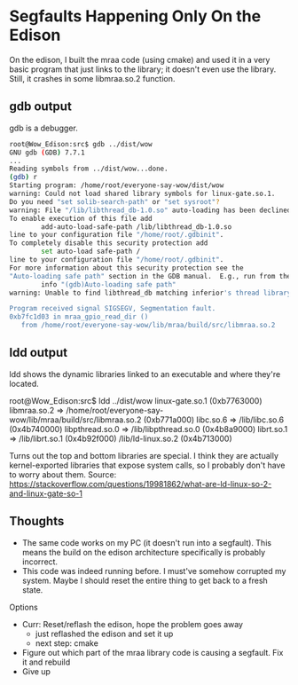 # Segfaults Happening Only On the Edison

On the edison, I built the mraa code (using cmake) and used it in a very basic program that just links to the library; it doesn't even use the library. Still, it crashes in some libmraa.so.2 function.

## gdb output

gdb is a debugger.

```bash
root@Wow_Edison:src$ gdb ../dist/wow 
GNU gdb (GDB) 7.7.1
...
Reading symbols from ../dist/wow...done.
(gdb) r
Starting program: /home/root/everyone-say-wow/dist/wow 
warning: Could not load shared library symbols for linux-gate.so.1.
Do you need "set solib-search-path" or "set sysroot"?
warning: File "/lib/libthread_db-1.0.so" auto-loading has been declined by your `auto-load safe-path` set to "$debugdir:$datadir/auto-load".
To enable execution of this file add
        add-auto-load-safe-path /lib/libthread_db-1.0.so
line to your configuration file "/home/root/.gdbinit".
To completely disable this security protection add
        set auto-load safe-path /
line to your configuration file "/home/root/.gdbinit".
For more information about this security protection see the
"Auto-loading safe path" section in the GDB manual.  E.g., run from the shell:
        info "(gdb)Auto-loading safe path"
warning: Unable to find libthread_db matching inferior's thread library, thread debugging will not be available.

Program received signal SIGSEGV, Segmentation fault.
0xb7fc1d03 in mraa_gpio_read_dir ()
   from /home/root/everyone-say-wow/lib/mraa/build/src/libmraa.so.2
```

## ldd output

ldd shows the dynamic libraries linked to an executable and where they're located.

root@Wow_Edison:src$ ldd ../dist/wow 
        linux-gate.so.1 (0xb7763000)
        libmraa.so.2 => /home/root/everyone-say-wow/lib/mraa/build/src/libmraa.so.2 (0xb771a000)
        libc.so.6 => /lib/libc.so.6 (0x4b740000)
        libpthread.so.0 => /lib/libpthread.so.0 (0x4b8a9000)
        librt.so.1 => /lib/librt.so.1 (0x4b92f000)
        /lib/ld-linux.so.2 (0x4b713000)

Turns out the top and bottom libraries are special. I think they are actually kernel-exported libraries that expose system calls, so I probably don't have to worry about them.
Source: https://stackoverflow.com/questions/19981862/what-are-ld-linux-so-2-and-linux-gate-so-1

## Thoughts

- The same code works on my PC (it doesn't run into a segfault). This means the build on the edison architecture specifically is probably incorrect.
- This code was indeed running before. I must've somehow corrupted my system. Maybe I should reset the entire thing to get back to a fresh state.

Options
- Curr: Reset/reflash the edison, hope the problem goes away
  - just reflashed the edison and set it up
  - next step: cmake
- Figure out which part of the mraa library code is causing a segfault. Fix it and rebuild
- Give up

